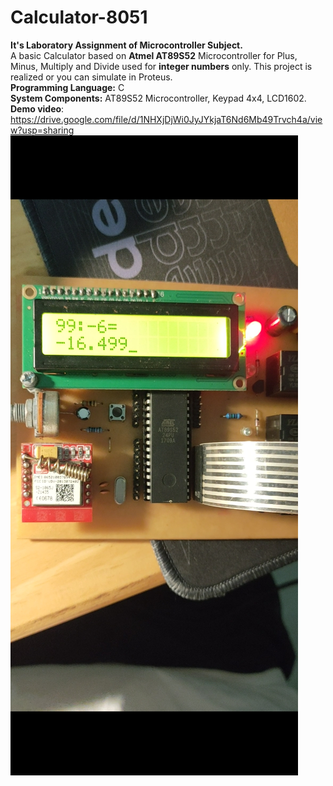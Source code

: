 # **Calculator-8051**  
**It's Laboratory Assignment of Microcontroller Subject.**    
A basic Calculator based on **Atmel AT89S52** Microcontroller for Plus, Minus, Multiply and Divide used for **integer numbers** only. This project is realized or you can simulate in Proteus.    
**Programming Language:** C  
**System Components:** AT89S52 Microcontroller, Keypad 4x4, LCD1602.  
**Demo video**: https://drive.google.com/file/d/1NHXjDjWi0JyJYkjaT6Nd6Mb49Trvch4a/view?usp=sharing
![Demo Calculator](Screenshot_2023-12-27-22-24-15-03_99c04817c0de5652397fc8b56c3b3817.jpg)
